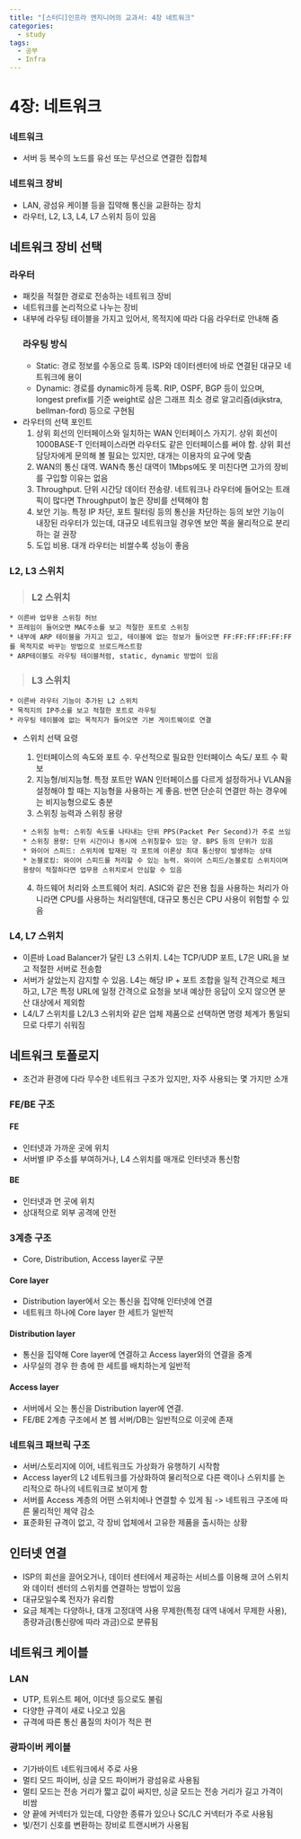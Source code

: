 ```yaml
---
title: "[스터디]인프라 엔지니어의 교과서: 4장 네트워크"
categories:
  - study
tags:
  - 공부
  - Infra
---
```

# 4장: 네트워크
### 네트워크
* 서버 등 복수의 노드를 유선 또는 무선으로 연결한 집합체
### 네트워크 장비
* LAN, 광섬유 케이블 등을 집약해 통신을 교환하는 장치
* 라우터, L2, L3, L4, L7 스위치 등이 있음

## 네트워크 장비 선택
### 라우터
* 패킷을 적절한 경로로 전송하는 네트워크 장비
* 네트워크를 논리적으로 나누는 장비
* 내부에 라우팅 테이블을 가지고 있어서, 목적지에 따라 다음 라우터로 안내해 줌
    ### 라우팅 방식
    * Static: 경로 정보를 수동으로 등록. ISP와 데이터센터에 바로 연결된 대규모 네트워크에 용이
    * Dynamic: 경로를 dynamic하게 등록. RIP, OSPF, BGP 등이 있으며, longest prefix를 기준 weight로 삼은 그래프 최소 경로 알고리즘(dijkstra, bellman-ford) 등으로 구현됨
* 라우터의 선택 포인트
    1. 상위 회선의 인터페이스와 일치하는 WAN 인터페이스 가지기. 상위 회선이 1000BASE-T 인터페이스라면 라우터도 같은 인터페이스를 써야 함. 상위 회선 담당자에게 문의해 볼 필요는 있지만, 대개는 이용자의 요구에 맞춤
    2. WAN의 통신 대역. WAN측 통신 대역이 1Mbps에도 못 미친다면 고가의 장비를 구입할 이유는 없음
    3. Throughput. 단위 시간당 데이터 전송량. 네트워크나 라우터에 들어오는 트래픽이 많다면 Throughput이 높은 장비를 선택해야 함
    4. 보안 기능. 특정 IP 차단, 포트 필터링 등의 통신을 차단하는 등의 보안 기능이 내장된 라우터가 있는데, 대규모 네트워크일 경우엔 보안 쪽을 물리적으로 분리하는 걸 권장
    5. 도입 비용. 대개 라우터는 비쌀수록 성능이 좋음

### L2, L3 스위치
>### L2 스위치
    * 이른바 업무용 스위칭 허브
    * 프레임이 들어오면 MAC주소를 보고 적절한 포트로 스위칭
    * 내부에 ARP 테이블을 가지고 있고, 테이블에 없는 정보가 들어오면 FF:FF:FF:FF:FF:FF를 목적지로 바꾸는 방법으로 브로드캐스트함
    * ARP테이블도 라우팅 테이블처럼, static, dynamic 방법이 있음
>### L3 스위치
    * 이른바 라우터 기능이 추가된 L2 스위치
    * 목적지의 IP주소를 보고 적절한 포트로 라우팅
    * 라우팅 테이블에 없는 목적지가 들어오면 기본 게이트웨이로 연결
* 스위치 선택 요령
    1. 인터페이스의 속도와 포트 수. 우선적으로 필요한 인터페이스 속도/ 포트 수 확보
    2. 지능형/비지능형. 특정 포트만 WAN 인터페이스를 다르게 설정하거나 VLAN을 설정해야 할 때는 지능형을 사용하는 게 좋음. 반면 단순히 연결만 하는 경우에는 비지능형으로도 충분
    3. 스위칭 능력과 스위칭 용량
      
      * 스위칭 능력: 스위칭 속도를 나타내는 단위 PPS(Packet Per Second)가 주로 쓰임
      * 스위칭 용량: 단위 시간이나 동시에 스위칭할수 있는 양. BPS 등의 단위가 있음
      * 와이어 스피드: 스위치에 탑재된 각 포트에 이론상 최대 통신량이 발생하는 상태
      * 논블로킹: 와이어 스피드를 처리할 수 있는 능력. 와이어 스피드/논블로킹 스위치이며 용량이 적절하다면 업무용 스위치로서 안심할 수 있음
    4. 하드웨어 처리와 소프트웨어 처리. ASIC와 같은 전용 칩을 사용하는 처리가 아니라면 CPU를 사용하는 처리일텐데, 대규모 통신은 CPU 사용이 위험할 수 있음

### L4, L7 스위치
* 이른바 Load Balancer가 달린 L3 스위치. L4는 TCP/UDP 포트, L7은 URL을 보고 적절한 서버로 전송함
* 서버가 살았는지 감지할 수 있음. L4는 해당 IP + 포트 조합을 일적 간격으로 체크하고, L7은 특정 URL에 일정 간격으로 요청을 보내 예상한 응답이 오지 않으면 분산 대상에서 제외함
* L4/L7 스위치를 L2/L3 스위치와 같은 업체 제품으로 선택하면 명령 체계가 통일되므로 다루기 쉬워짐

## 네트워크 토폴로지
* 조건과 환경에 다라 무수한 네트워크 구조가 있지만, 자주 사용되는 몇 가지만 소개
### FE/BE 구조
#### FE
* 인터넷과 가까운 곳에 위치
* 서버별 IP 주소를 부여하거나, L4 스위치를 매개로 인터넷과 통신함
#### BE
* 인터넷과 먼 곳에 위치
* 상대적으로 외부 공격에 안전

### 3계층 구조
* Core, Distribution, Access layer로 구분
#### Core layer
* Distribution layer에서 오는 통신을 집약해 인터넷에 연결
* 네트워크 하나에 Core layer 한 세트가 일반적
#### Distribution layer
* 통신을 집약해 Core layer에 연결하고 Access layer와의 연결을 중계
* 사무실의 경우 한 층에 한 세트를 배치하는게 일반적
#### Access layer
* 서버에서 오는 통신을 Distribution layer에 연결.
* FE/BE 2계층 구조에서 본 웹 서버/DB는 일반적으로 이곳에 존재

### 네트워크 패브릭 구조
* 서버/스토리지에 이어, 네트워크도 가상화가 유행하기 시작함
* Access layer의 L2 네트워크를 가상화하여 물리적으로 다른 랙이나 스위치를 논리적으로 하나의 네트워크로 보이게 함
* 서버를 Access 계층의 어떤 스위치에나 연결할 수 있게 됨 -> 네트워크 구조에 따른 물리적인 제약 감소
* 표준화된 규격이 없고, 각 장비 업체에서 고유한 제품을 출시하는 상황

## 인터넷 연결
* ISP의 회선을 끌어오거나, 데이터 센터에서 제공하는 서비스를 이용해 코어 스위치와 데이터 센터의 스위치를 연결하는 방법이 있음
* 대규모일수록 전자가 유리함
* 요금 체계는 다양하나, 대개 고정대역 사용 무제한(특정 대역 내에서 무제한 사용), 종량과금(통신량에 따라 과금)으로 분류됨

## 네트워크 케이블
### LAN
* UTP, 트위스트 페어, 이더넷 등으로도 불림
* 다양한 규격이 새로 나오고 있음
* 규격에 따른 통신 품질의 차이가 적은 편
### 광파이버 케이블
* 기가바이트 네트워크에서 주로 사용
* 멀티 모드 파이버, 싱글 모드 파이버가 광섬유로 사용됨
* 멀티 모드는 전송 거리가 짧고 값이 싸지만, 싱글 모드는 전송 거리가 길고 가격이 비쌈
* 양 끝에 커넥터가 있는데, 다양한 종류가 있으나 SC/LC 커넥터가 주로 사용됨
* 빛/전기 신호를 변환하는 장비로 트랜시버가 사용됨
    